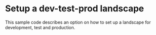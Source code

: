 # Setup a dev-test-prod landscape

This sample code describes an option on how to set up a landscape for development, test and production.
